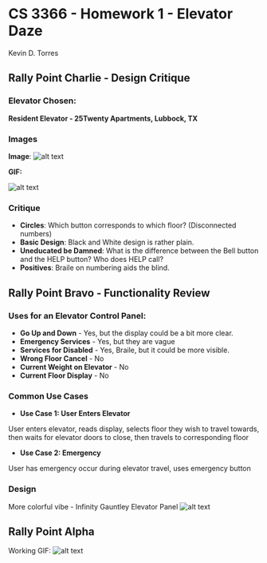# CS 3366 - Homework 1 - Elevator Daze
Kevin D. Torres

## Rally Point Charlie - Design Critique

### Elevator Chosen:
**Resident Elevator - 25Twenty Apartments, Lubbock, TX**

### Images
**Image**:
![alt text](https://raw.githubusercontent.com/SapphireLion/ElevatorDaze/master/Image1.jpg)

**GIF:**

![alt text](https://raw.githubusercontent.com/SapphireLion/ElevatorDaze/master/Gif1.gif.gif)

### Critique

- **Circles**: Which button corresponds to which floor? (Disconnected numbers)
- **Basic Design**: Black and White design is rather plain.
- **Uneducated be Damned**: What is the difference between the Bell button and the HELP button? Who does HELP call?
- **Positives**: Braile on numbering aids the blind.

## Rally Point Bravo - Functionality Review
### Uses for an Elevator Control Panel:
- **Go Up and Down** - Yes, but the display could be a bit more clear.
- **Emergency Services** - Yes, but they are vague
- **Services for Disabled** - Yes, Braile, but it could be more visible.
- **Wrong Floor Cancel** - No
- **Current Weight on Elevator** - No
- **Current Floor Display** - No

### Common Use Cases
- **Use Case 1: User Enters Elevator**

User enters elevator, reads display, selects floor they wish to travel towards, then waits for elevator doors to close, then travels to corresponding floor

- **Use Case 2: Emergency**

User has emergency occur during elevator travel, uses emergency button

### Design
More colorful vibe - Infinity Gauntley Elevator Panel
![alt text](https://raw.githubusercontent.com/SapphireLion/ElevatorDaze/master/hw1_49_Torres/data/infinity_gauntlet.png)

## Rally Point Alpha 
Working GIF:
![alt text](https://raw.githubusercontent.com/SapphireLion/ElevatorDaze/master/ig_gif.gif)
